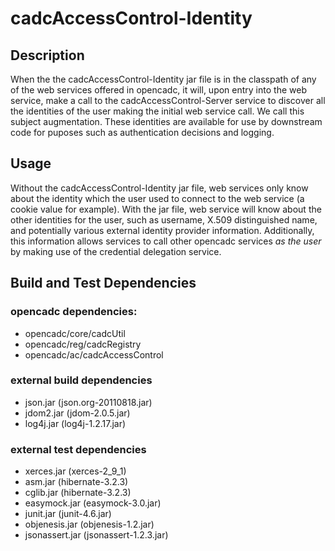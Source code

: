 # cadcAccessControl-Identity

## Description
When the the cadcAccessControl-Identity jar file is in the classpath of any of the web services offered in opencadc, it will, upon entry into the web service, make a call to the cadcAccessControl-Server service to discover all the identities of the user making the initial web service call.  We call this subject augmentation.  These identities are available for use by downstream code for puposes such as authentication decisions and logging.

## Usage
Without the cadcAccessControl-Identity jar file, web services only know about the identity which the user used to connect to the web service (a cookie value for example).  With the jar file, web service will know about the other identities for the user, such as username, X.509 distinguished name, and potentially various external identity provider information.  Additionally, this information allows services to call other opencadc services *as the user* by making use of the credential delegation service.

## Build and Test Dependencies

### opencadc dependencies:
- opencadc/core/cadcUtil
- opencadc/reg/cadcRegistry
- opencadc/ac/cadcAccessControl

### external build dependencies
- json.jar (json.org-20110818.jar)
- jdom2.jar (jdom-2.0.5.jar)
- log4j.jar (log4j-1.2.17.jar)

### external test dependencies
- xerces.jar (xerces-2_9_1)
- asm.jar (hibernate-3.2.3)
- cglib.jar (hibernate-3.2.3)
- easymock.jar (easymock-3.0.jar)
- junit.jar (junit-4.6.jar)
- objenesis.jar (objenesis-1.2.jar)
- jsonassert.jar (jsonassert-1.2.3.jar)
